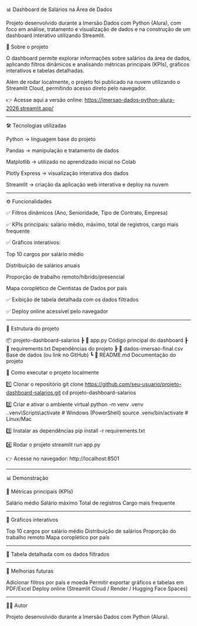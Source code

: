 📊 Dashboard de Salários na Área de Dados

Projeto desenvolvido durante a Imersão Dados com Python (Alura), com foco em análise, tratamento e visualização de dados e na construção de um dashboard interativo utilizando Streamlit.

🚀 Sobre o projeto

O dashboard permite explorar informações sobre salários da área de dados, aplicando filtros dinâmicos e analisando métricas principais (KPIs), gráficos interativos e tabelas detalhadas.

Além de rodar localmente, o projeto foi publicado na nuvem utilizando o Streamlit Cloud, permitindo acesso direto pelo navegador.

👉 Acesse aqui a versão online: https://imersao-dados-python-alura-2026.streamlit.app/

_____________________________________________________________________________________________________________________________________________________________________________

🛠️ Tecnologias utilizadas

Python → linguagem base do projeto

Pandas → manipulação e tratamento de dados

Matplotlib → utilizado no aprendizado inicial no Colab

Plotly Express → visualização interativa dos dados

Streamlit → criação da aplicação web interativa e deploy na nuvem
_____________________________________________________________________________________________________________________________________________________________________________

⚙️ Funcionalidades

✅ Filtros dinâmicos (Ano, Senioridade, Tipo de Contrato, Empresa)

✅ KPIs principais: salário médio, máximo, total de registros, cargo mais frequente

✅ Gráficos interativos:

Top 10 cargos por salário médio

Distribuição de salários anuais

Proporção de trabalho remoto/híbrido/presencial

Mapa coroplético de Cientistas de Dados por país

✅ Exibição de tabela detalhada com os dados filtrados

✅ Deploy online acessível pelo navegador
_____________________________________________________________________________________________________________________________________________________________________________

📂 Estrutura do projeto

📦 projeto-dashboard-salarios
 ┣ 📜 app.py               Código principal do dashboard
 ┣ 📜 requirements.txt     Dependências do projeto
 ┣ 📜 dados-imersao-final.csv  Base de dados (ou link no GitHub)
 ┗ 📜 README.md            Documentação do projeto

🚀 Como executar o projeto localmente

1️⃣ Clonar o repositório
git clone https://github.com/seu-usuario/projeto-dashboard-salarios.git
cd projeto-dashboard-salarios

2️⃣ Criar e ativar o ambiente virtual
python -m venv .venv
.\.venv\Scripts\activate   # Windows (PowerShell)
source .venv/bin/activate  # Linux/Mac

3️⃣ Instalar as dependências
pip install -r requirements.txt

4️⃣ Rodar o projeto
streamlit run app.py

👉 Acesse no navegador: http://localhost:8501
_____________________________________________________________________________________________________________________________________________________________________________

📊 Demonstração

🔹 Métricas principais (KPIs)

Salário médio
Salário máximo
Total de registros
Cargo mais frequente
_____________________________________________________________________________________________________________________________________________________________________________

🔹 Gráficos interativos

Top 10 cargos por salário médio
Distribuição de salários
Proporção do trabalho remoto
Mapa coroplético por país
_____________________________________________________________________________________________________________________________________________________________________________

🔹 Tabela detalhada com os dados filtrados
_____________________________________________________________________________________________________________________________________________________________________________

📌 Melhorias futuras

Adicionar filtros por país e moeda
Permitir exportar gráficos e tabelas em PDF/Excel
Deploy online (Streamlit Cloud / Render / Hugging Face Spaces)
_____________________________________________________________________________________________________________________________________________________________________________

👨‍💻 Autor

Projeto desenvolvido durante a Imersão Dados com Python (Alura).
